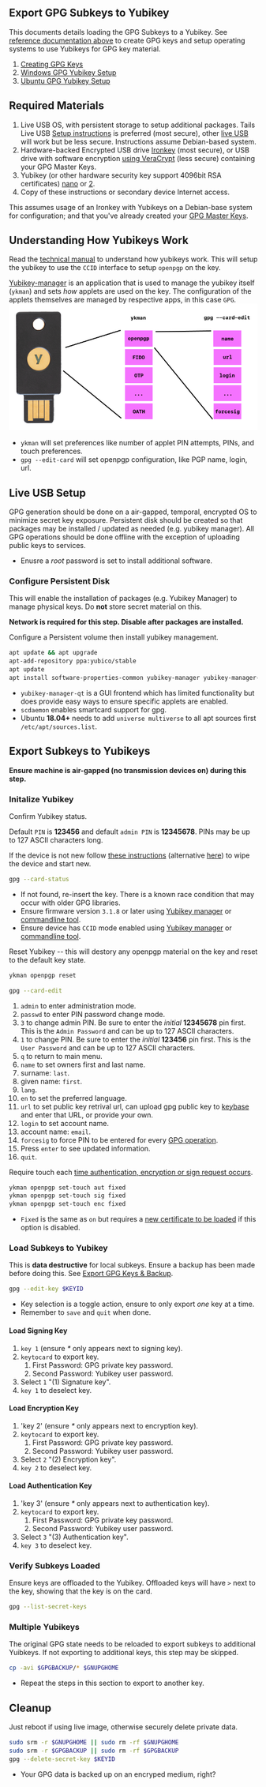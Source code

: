 Export GPG Subkeys to Yubikey
-----------------------------
This documents details loading the GPG Subkeys to a Yubikey. See [reference
documentation above][1] to create GPG keys and setup operating systems to use
Yubikeys for GPG key material.

1. [Creating GPG Keys][1]
1. [Windows GPG Yubikey Setup](windows.md)
1. [Ubuntu GPG Yubikey Setup](ubuntu.md)

Required Materials
------------------
1. Live USB OS, with persistent storage to setup additional packages. Tails Live
   USB [Setup instructions][2] is preferred (most secure), other [live USB][3]
   will work but be less secure. Instructions assume Debian-based system.
1. Hardware-backed Encrypted USB drive [Ironkey][4] (most secure), or USB drive
   with software encryption [using VeraCrypt][5] (less secure) containing your
   GPG Master Keys.
1. Yubikey (or other hardware security key support 4096bit RSA certificates)
   [nano][6] or [2][7].
1. Copy of these instructions or secondary device Internet access.

This assumes usage of an Ironkey with Yubikeys on a Debian-base system for
configuration; and that you've already created your [GPG Master Keys][1].

Understanding How Yubikeys Work
-------------------------------
Read the [technical manual][8] to understand how yubikeys work. This will setup
the yubikey to use the `CCID` interface to setup `openpgp` on the key.

[Yubikey-manager][9] is an application that is used to manage the yubikey
itself (`ykman`) and sets _how_ applets are used on the key. The configuration
of the applets themselves are managed by respective apps, in this case `GPG`.
![Yubikey Organization](yubikey-concept.png)
* `ykman` will set preferences like number of applet PIN attempts, PINs, and
  touch preferences.
* `gpg --edit-card` will set openpgp configuration, like PGP name, login, url.

Live USB Setup
--------------
GPG generation should be done on a air-gapped, temporal, encrypted OS to
minimize secret key exposure. Persistent disk should be created so that packages
may be installed / updated as needed (e.g. yubikey manager). All GPG operations
should be done offline with the exception of uploading public keys to services.

* Enusre a _root_ password is set to install additional software.

### Configure Persistent Disk
This will enable the installation of packages (e.g. Yubikey Manager) to manage
physical keys. Do **not** store secret material on this.

**Network is required for this step. Disable after packages are installed.**

Configure a Persistent volume then install yubikey management.
```bash
apt update && apt upgrade
apt-add-repository ppa:yubico/stable
apt update
apt install software-properties-common yubikey-manager yubikey-manager-qt scdaemon
```
* `yubikey-manager-qt` is a GUI frontend which has limited functionality but
  does provide easy ways to ensure specific applets are enabled.
* `scdaemon` enables smartcard support for gpg.
* Ubuntu **18.04+** needs to add `universe multiverse` to all apt sources first
  `/etc/apt/sources.list`.

Export Subkeys to Yubikeys
--------------------------
**Ensure machine is air-gapped (no transmission devices on) during this step.**

### Initalize Yubikey
Confirm Yubikey status.

Default `PIN` is **123456** and default `admin PIN` is **12345678**. PINs may be
up to 127 ASCII characters long.

If the device is not new follow [these instructions][17] (alternative
[here][10]) to wipe the device and start new.
```bash
gpg --card-status
```
* If not found, re-insert the key. There is a known race condition that may
  occur with older GPG libraries.
* Ensure firmware version `3.1.8` or later using [Yubikey manager][9] or
  [commandline tool][11].
* Ensure device has `CCID` mode enabled using [Yubikey manager][9] or
  [commandline tool][11].

Reset Yubikey -- this will destory any openpgp material on the key and reset to
the default key state.
```bash
ykman openpgp reset
```

```bash
gpg --card-edit
```
1. `admin` to enter administration mode.
1. `passwd` to enter PIN password change mode.
1. `3` to change admin PIN. Be sure to enter the _initial_ **12345678** pin
   first. This is the `Admin Password` and can be up to 127 ASCII characters.
1. `1` to change PIN. Be sure to enter the _initial_ **123456** pin first.
   This is the `User Password` and can be up to 127 ASCII characters.
1. `q` to return to main menu.
1. `name` to set owners first and last name.
1. surname: `last`.
1. given name: `first`.
1. `lang`.
1. `en` to set the preferred language.
1. `url` to set public key retrival url, can upload gpg public key to
   [keybase][12] and enter that URL, or provide your own.
1. `login` to set account name.
1. account name: `email`.
1. `forcesig` to force PIN to be entered for every [GPG operation][16].
1. Press `enter` to see updated information.
1. `quit`.

Require touch each [time authentication, encryption or sign request occurs][13].
```bash
ykman openpgp set-touch aut fixed
ykman openpgp set-touch sig fixed
ykman openpgp set-touch enc fixed
```
* `Fixed` is the same as `on` but requires a [new certificate to be loaded][14]
  if this option is disabled.

### Load Subkeys to Yubikey
This is **data destructive** for local subkeys. Ensure a backup has been made
before doing this. See [Export GPG Keys & Backup][15].

```bash
gpg --edit-key $KEYID
```
* Key selection is a toggle action, ensure to only export _one_ key at a time.
* Remember to `save` and `quit` when done.

#### Load Signing Key
1. `key 1` (ensure _*_ only appears next to signing key).
1. `keytocard` to export key.
   1. First Password: GPG private key password.
   1. Second Password: Yubikey user password.
1. Select `1` "(1) Signature key".
1. `key 1` to deselect key.

#### Load Encryption Key
1. 'key 2' (ensure _*_ only appears next to encryption key).
1. `keytocard` to export key.
   1. First Password: GPG private key password.
   1. Second Password: Yubikey user password.
1. Select `2` "(2) Encryption key".
1. `key 2` to deselect key.

#### Load Authentication Key
1. 'key 3' (ensure _*_ only appears next to authentication key).
1. `keytocard` to export key.
   1. First Password: GPG private key password.
   1. Second Password: Yubikey user password.
1. Select `3` "(3) Authentication key".
1. `key 3` to deselect key.

### Verify Subkeys Loaded
Ensure keys are offloaded to the Yubikey. Offloaded keys will have `>` next to
the key, showing that the key is on the card.

```bash
gpg --list-secret-keys
```

### Multiple Yubikeys
The original GPG state needs to be reloaded to export subkeys to additional
Yuibkeys. If not exporting to additional keys, this step may be skipped.

```bash
cp -avi $GPGBACKUP/* $GNUPGHOME
```
* Repeat the steps in this section to export to another key.

Cleanup
-------
Just reboot if using live image, otherwise securely delete private data.
```bash
sudo srm -r $GNUPGHOME || sudo rm -rf $GNUPGHOME
sudo srm -r $GPGBACKUP || sudo rm -rf $GPGBACKUP
gpg --delete-secret-key $KEYID
```
* Your GPG data is backed up on an encryped medium, right?

[1]: README.md
[2]: https://tails.boum.org/install/win/usb-download/index.en.html
[3]: https://www.ubuntu.com/#download
[4]: https://www.kingston.com/us/usb/encrypted_security/IKD300
[5]: https://github.com/drduh/YubiKey-Guide#backup-keys
[6]: https://www.yubico.com/product/Yubikey-5-nano/#Yubikey-5-nano
[7]: https://www.yubico.com/product/Yubikey-5-nfc/#Yubikey-5-nfc
[8]: https://support.yubico.com/support/solutions/articles/15000014219-yubikey-5-series-technical-manual
[9]: https://developers.yubico.com/yubikey-manager/
[10]: https://developers.yubico.com/PIV/Guides/Device_setup.html
[11]: https://developers.yubico.com/Yubikey-personalization/
[12]: https://www.forgesi.net/gpg-smartcard/
[13]: https://suchsecurity.com/gpg-and-ssh-with-yubikey-on-windows.html
[14]: https://developers.yubico.com/PGP/Card_edit.html
[15]: README.md#export-gpg-Keys--backup
[16]: https://www.gnupg.org/howtos/card-howto/en/ch03.html
[17]: https://support.yubico.com/support/solutions/articles/15000006421-resetting-the-openpgp-applet-on-the-yubikey
